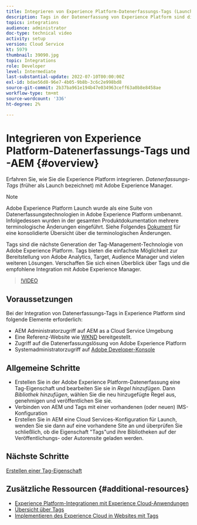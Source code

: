 ```yaml
---
title: Integrieren von Experience Platform-Datenerfassungs-Tags (Launch) und AEM
description: Tags in der Datenerfassung von Experience Platform sind die Tag-Management-Lösung der nächsten Generation der Adobe und die beste Methode zur Bereitstellung von Adobe Analytics, Target, Audience Manager und vielen weiteren Lösungen. Verschaffen Sie sich einen Überblick über Tags (ehemals Launch) und die empfohlene Integration in Adobe Experience Manager.
topics: integrations
audience: administrator
doc-type: technical video
activity: setup
version: Cloud Service
kt: 5979
thumbnail: 39090.jpg
topic: Integrations
role: Developer
level: Intermediate
last-substantial-update: 2022-07-10T00:00:00Z
exl-id: bdae56d8-96e7-4b05-9b8b-3c6c2e998bd8
source-git-commit: 2b37ba961e194b47e034963ceff63a0b8e8458ae
workflow-type: tm+mt
source-wordcount: '336'
ht-degree: 2%

---
```


# Integrieren von Experience Platform-Datenerfassungs-Tags und -AEM {#overview}

Erfahren Sie, wie Sie die Experience Platform integrieren. _Datenerfassungs-Tags_ (früher als Launch bezeichnet) mit Adobe Experience Manager.

>[!NOTE]
>
>Adobe Experience Platform Launch wurde als eine Suite von Datenerfassungstechnologien in Adobe Experience Platform umbenannt. Infolgedessen wurden in der gesamten Produktdokumentation mehrere terminologische Änderungen eingeführt. Siehe Folgendes [Dokument](https://experienceleague.adobe.com/docs/experience-platform/tags/term-updates.html) für eine konsolidierte Übersicht über die terminologischen Änderungen.


Tags sind die nächste Generation der Tag-Management-Technologie von Adobe Experience Platform. Tags bieten die einfachste Möglichkeit zur Bereitstellung von Adobe Analytics, Target, Audience Manager und vielen weiteren Lösungen. Verschaffen Sie sich einen Überblick über Tags und die empfohlene Integration mit Adobe Experience Manager.

>[!VIDEO](https://video.tv.adobe.com/v/3417061?quality=12&learn=on)


## Voraussetzungen

Bei der Integration von Datenerfassungs-Tags in Experience Platform sind folgende Elemente erforderlich:

+ AEM Administratorzugriff auf AEM as a Cloud Service Umgebung
+ Eine Referenz-Website wie [WKND](https://github.com/adobe/aem-guides-wknd) bereitgestellt.
+ Zugriff auf die Datenerfassungslösung von Adobe Experience Platform
+ Systemadministratorzugriff auf [Adobe Developer-Konsole](https://developer.adobe.com/developer-console/)


## Allgemeine Schritte

+ Erstellen Sie in der Adobe Experience Platform-Datenerfassung eine Tag-Eigenschaft und bearbeiten Sie sie in _Regel hinzufügen_. Dann _Bibliothek hinzufügen_, wählen Sie die neu hinzugefügte Regel aus, genehmigen und veröffentlichen Sie sie.
+ Verbinden von AEM und Tags mit einer vorhandenen (oder neuen) IMS-Konfiguration
+ Erstellen Sie in AEM eine Cloud Services-Konfiguration für Launch, wenden Sie sie dann auf eine vorhandene Site an und überprüfen Sie schließlich, ob die Eigenschaft &quot;Tags&quot;und ihre Bibliotheken auf der Veröffentlichungs- oder Autorensite geladen werden.

## Nächste Schritte

[Erstellen einer Tag-Eigenschaft](create-tag-property.md)

## Zusätzliche Ressourcen {#additional-resources}

+ [Experience Platform-Integrationen mit Experience Cloud-Anwendungen](https://experienceleague.adobe.com/docs/platform-learn/tutorials/intro-to-platform/integrations-with-experience-cloud-applications.html)
+ [Übersicht über Tags](https://experienceleague.adobe.com/docs/experience-platform/tags/home.html)
+ [Implementieren des Experience Cloud in Websites mit Tags](https://experienceleague.adobe.com/docs/platform-learn/implement-in-websites/overview.html)
